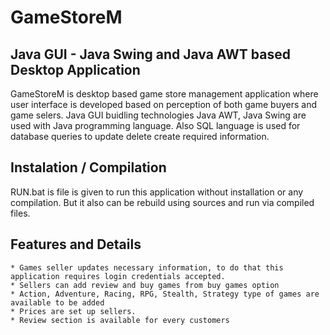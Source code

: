 # GameStoreM

## Java GUI - Java Swing and Java AWT based Desktop Application

GameStoreM is desktop based game store management application where user interface is developed based on perception of both game buyers and game selers. Java GUI buidling technologies Java AWT, Java Swing are used with Java programming language. Also SQL language is used for database queries to update delete create required information.

## Instalation / Compilation

RUN.bat is file is given to run this application without installation or any compilation. But it also can be rebuild using sources and run via compiled files.

## Features and Details

	* Games seller updates necessary information, to do that this application requires login credentials accepted.
	* Sellers can add review and buy games from buy games option
	* Action, Adventure, Racing, RPG, Stealth, Strategy type of games are available to be added
	* Prices are set up sellers.
	* Review section is available for every customers
